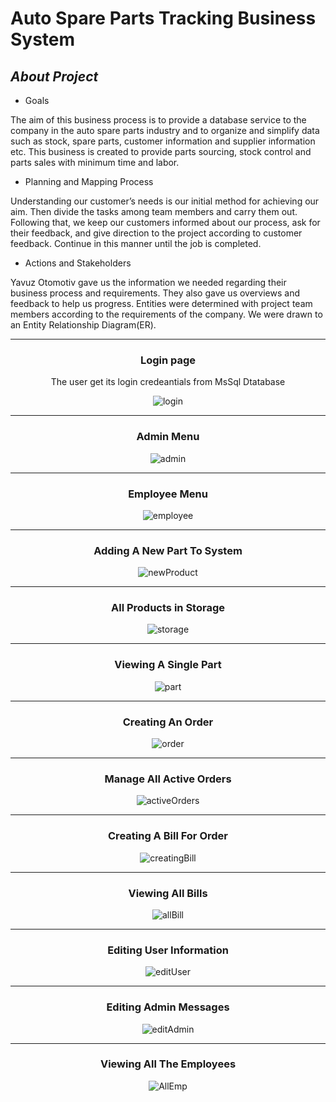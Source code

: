 
# **Auto Spare Parts Tracking Business System**
<!-- TABLE OF CONTENTS -->

## *About Project*

- Goals

The aim of this business process is to provide a database service to the
company in the auto spare parts industry and to organize and simplify data such as
stock, spare parts, customer information and supplier information etc. This business
is created to provide parts sourcing, stock control and parts sales with minimum
time and labor.

- Planning and Mapping Process

Understanding our customer’s needs is our initial method for achieving our
aim. Then divide the tasks among team members and carry them out. Following that,
we keep our customers informed about our process, ask for their feedback, and give
direction to the project according to customer feedback. Continue in this manner
until the job is completed.

- Actions and Stakeholders

Yavuz Otomotiv gave us the information we needed regarding their business
process and requirements. They also gave us overviews and feedback to help us
progress. Entities were determined with project team members according to the
requirements of the company. We were drawn to an Entity Relationship Diagram(ER).


<hr>

<div style="text-align: center;" markdown="1">

### **Login page**

The user get its login credeantials from MsSql Dtatabase

![login](https://imgur.com/ybhD9ga.png)

<hr>

### **Admin Menu**

![admin](https://imgur.com/AS3VAZ4.png)

<hr>

### **Employee Menu**

![employee](https://imgur.com/24lccs3.png)

<hr>

### **Adding A New Part To System**

![newProduct](https://imgur.com/PUZKoQS.png)

<hr>

### **All Products in Storage**

![storage](https://imgur.com/zSGyM8I.png)

<hr>

### **Viewing A Single Part**

![part](https://imgur.com/IfAWZAZ.png)

<hr>

### **Creating An Order**

![order](https://imgur.com/zheIN2G.png)

<hr>

### **Manage All Active Orders**

![activeOrders](https://imgur.com/tBtrUn0.png)

<hr>

### **Creating A Bill For Order**

![creatingBill](https://imgur.com/UD1IqgP.png)

<hr>

### **Viewing All Bills**

![allBill](https://imgur.com/jz4AQVy.png)

<hr>

### **Editing User Information**

![editUser](https://imgur.com/0wCeGXo.png)

<hr>

### **Editing Admin Messages**

![editAdmin](https://imgur.com/6pOj0ap.png)

<hr>

### **Viewing All The Employees**

![AllEmp](https://imgur.com/Gy4P6eK.png)



</div>
